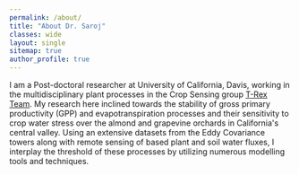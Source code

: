 ```yaml
---
permalink: /about/
title: "About Dr. Saroj"
classes: wide
layout: single
sitemap: true
author_profile: true
---
```


I am a Post-doctoral researcher at University of California, Davis, working in the multidisciplinary plant processes in the Crop Sensing group [T-Rex Team](https://www.t-rexproject.com/meet-the-team). My research here inclined towards the stability of gross primary productivity (GPP) and evapotranspiration processes and their sensitivity to crop water stress over the almond and grapevine orchards in California's central valley. Using an extensive datasets from the Eddy Covariance towers along with remote sensing of based plant and soil water fluxes, I interplay the threshold of these processes by utilizing numerous modelling tools and techniques.


